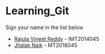 # Learning_Git

Sign your name in the list below

- [Rajula Vineet Reddy](http://github.com/rajula96reddy/) - IMT2014045
- [Jhalak Naik](https://github.com/JhalakNaik/) - MT2018045

